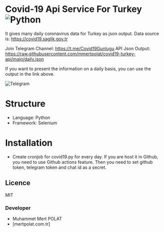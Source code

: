# Covid-19 Api Service For Turkey ![Python](https://github.com/mmertpolat/covid19-turkey-api/actions/workflows/covid19.yml/badge.svg)

It gives many daily coronavirus data for Turkey as json output. Data source is: https://covid19.saglik.gov.tr

Join Telegram Channel: https://t.me/Covid19Gunlugu
API Json Output: https://raw.githubusercontent.com/mmertpolat/covid19-turkey-api/main/daily.json

If you want to present the information on a daily basis, you can use the output in the link above.

![Telegram](https://camo.githubusercontent.com/aca7a784fbcf8ec6f44600785ea287a624c30d644993e78b97b773f879a6be36/68747470733a2f2f6d657274706f6c61742e636f6d2e74722f74656c656772616d2e706e67)

# Structure

- Language: Python
- Framework: Selenium

# Installation

- Create cronjob for covid19.py for every day. If you are host it in Github, you need to use Github actions feature. Then you need to set github token, telegram token and chat id as a secret.

Licence
----

MIT

### Developer

- Muhammet Mert POLAT
- [mertpolat.com.tr]
